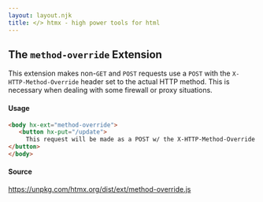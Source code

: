 ```yaml
---
layout: layout.njk
title: </> htmx - high power tools for html
---
```


## The `method-override` Extension

This extension makes non-`GET` and `POST` requests use a `POST` with the `X-HTTP-Method-Override` header set to the
actual HTTP method.  This is necessary when dealing with some firewall or proxy situations.

#### Usage

```html
<body hx-ext="method-override">
   <button hx-put="/update">
     This request will be made as a POST w/ the X-HTTP-Method-Override Header Set
</button>
</body>
```

#### Source

<https://unpkg.com/htmx.org/dist/ext/method-override.js>

